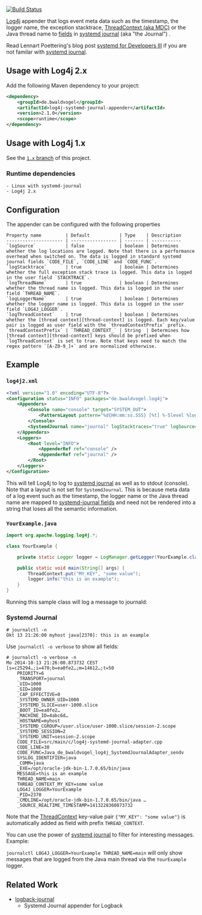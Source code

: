 [![Build Status](https://travis-ci.org/bwaldvogel/log4j-systemd-journal-appender.png?branch=master)](https://travis-ci.org/bwaldvogel/log4j-systemd-journal-appender)

[Log4j][log4j] appender that logs event meta data such as the timestamp, the logger name, the exception stacktrace, [ThreadContext (aka MDC)][thread-context] or the Java thread name to [fields][systemd-journal-fields] in [systemd journal][systemd-journal] (aka "the Journal") .

Read Lennart Poettering's blog post [systemd for Developers III][systemd-for-developers] if you are not familar with [systemd journal][systemd-journal].

## Usage with Log4j 2.x ##
Add the following Maven dependency to your project:

```xml
<dependency>
	<groupId>de.bwaldvogel</groupId>
	<artifactId>log4j-systemd-journal-appender</artifactId>
	<version>2.1.0</version>
	<scope>runtime</scope>
</dependency>
```

## Usage with Log4j 1.x ##

See the [`1.x` branch][1.x-branch] of this project.

### Runtime dependencies ###
    - Linux with systemd-journal
    - Log4j 2.x

## Configuration

The appender can be configured with the following properties

	Property name         | Default           | Type    | Description
	--------------------- | ----------------- | ------- | -----------
	`logSource`           | false             | boolean | Determines whether the log locations are logged. Note that there is a performance overhead when switched on. The data is logged in standard systemd journal fields `CODE_FILE`, `CODE_LINE` and `CODE_FUNC`.
	`logStacktrace`       | true              | boolean | Determines whether the full exception stack trace is logged. This data is logged in the user field `STACKTRACE`.
	`logThreadName`       | true              | boolean | Determines whether the thread name is logged. This data is logged in the user field `THREAD_NAME`.
	`logLoggerName`       | true              | boolean | Determines whether the logger name is logged. This data is logged in the user field `LOG4J_LOGGER`.
	`logThreadContext`    | true              | boolean | Determines whether the [thread context][thread-context] is logged. Each key/value pair is logged as user field with the `threadContextPrefix` prefix.
	`threadContextPrefix` | `THREAD_CONTEXT_` | String  | Determines how [thread context][thread-context] keys should be prefixed when `logThreadContext` is set to true. Note that keys need to match the regex pattern `[A-Z0-9_]+` and are normalized otherwise.

## Example ##

### `log4j2.xml`
```xml
<?xml version="1.0" encoding="UTF-8"?>
<Configuration status="INFO" packages="de.bwaldvogel.log4j">
    <Appenders>
        <Console name="console" target="SYSTEM_OUT">
            <PatternLayout pattern="%d{HH:mm:ss.SSS} [%t] %-5level %logger{36} - %msg%n" />
        </Console>
        <SystemdJournal name="journal" logStacktraces="true" logSource="false" />
    </Appenders>
    <Loggers>
        <Root level="INFO">
            <AppenderRef ref="console" />
            <AppenderRef ref="journal" />
        </Root>
    </Loggers>
</Configuration>
```

This will tell Log4j to log to [systemd journal][systemd-journal] as well as to stdout (console).
Note that a layout is not set for `SystemdJournal`.
This is because meta data of a log event such as the timestamp, the logger name or the Java thread name are mapped to [systemd-journal fields][systemd-journal-fields] and need not be rendered into a string that loses all the semantic information.

### `YourExample.java`
```java
import org.apache.logging.log4j.*;

class YourExample {

    private static Logger logger = LogManager.getLogger(YourExample.class);

    public static void main(String[] args) {
        ThreadContext.put("MY_KEY", "some value");
        logger.info("this is an example");
    }
}
```

Running this sample class will log a message to journald:

### Systemd Journal

```
# journalctl -n
Okt 13 21:26:00 myhost java[2370]: this is an example
```

Use `journalctl -o verbose` to show all fields:

```
# journalctl -o verbose -n
Mo 2014-10-13 21:26:00.873732 CEST [s=c25294…;i=470;b=ea0fe2…;m=14612…;t=50
    PRIORITY=6
    _TRANSPORT=journal
    _UID=1000
    _GID=1000
    _CAP_EFFECTIVE=0
    _SYSTEMD_OWNER_UID=1000
    _SYSTEMD_SLICE=user-1000.slice
    _BOOT_ID=ea0fe2…
    _MACHINE_ID=4abc6d…
    _HOSTNAME=myhost
    _SYSTEMD_CGROUP=/user.slice/user-1000.slice/session-2.scope
    _SYSTEMD_SESSION=2
    _SYSTEMD_UNIT=session-2.scope
    CODE_FILE=src/main/c/log4j-systemd-journal-adapter.cpp
    CODE_LINE=30
    CODE_FUNC=Java_de_bwaldvogel_log4j_SystemdJournalAdapter_sendv
    SYSLOG_IDENTIFIER=java
    _COMM=java
    _EXE=/opt/oracle-jdk-bin-1.7.0.65/bin/java
    MESSAGE=this is an example
    THREAD_NAME=main
    THREAD_CONTEXT_MY_KEY=some value
    LOG4J_LOGGER=YourExample
    _PID=2370
    _CMDLINE=/opt/oracle-jdk-bin-1.7.0.65/bin/java …
    _SOURCE_REALTIME_TIMESTAMP=1413228360873732
```

Note that the [ThreadContext][thread-context] key-value pair `{"MY_KEY": "some value"}` is automatically added as field with prefix `THREAD_CONTEXT`.

You can use the power of [systemd journal][systemd-journal] to filter for interesting messages. Example:

`journalctl LOG4J_LOGGER=YourExample THREAD_NAME=main` will only show messages that are logged from the Java main thread via the `YourExample` logger.

## Related Work ##

* [logback-journal][logback-journal]
	* Systemd Journal appender for Logback

[1.x-branch]: https://github.com/bwaldvogel/log4j-systemd-journal-appender/tree/1.x
[log4j]: http://logging.apache.org/log4j/2.x/
[thread-context]: http://logging.apache.org/log4j/2.x/manual/thread-context.html
[systemd-for-developers]: http://0pointer.de/blog/projects/journal-submit.html
[systemd-journal]: http://www.freedesktop.org/software/systemd/man/systemd-journald.service.html
[systemd-journal-fields]: http://www.freedesktop.org/software/systemd/man/systemd.journal-fields.html
[logback-journal]: https://github.com/gnieh/logback-journal
